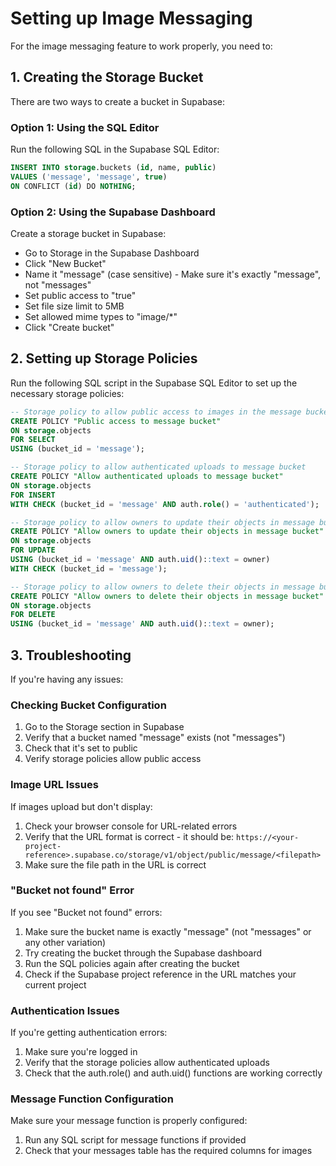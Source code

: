 
# Setting up Image Messaging

For the image messaging feature to work properly, you need to:

## 1. Creating the Storage Bucket

There are two ways to create a bucket in Supabase:

### Option 1: Using the SQL Editor
Run the following SQL in the Supabase SQL Editor:

```sql
INSERT INTO storage.buckets (id, name, public)
VALUES ('message', 'message', true)
ON CONFLICT (id) DO NOTHING;
```

### Option 2: Using the Supabase Dashboard
Create a storage bucket in Supabase:
   - Go to Storage in the Supabase Dashboard
   - Click "New Bucket"
   - Name it "message" (case sensitive) - Make sure it's exactly "message", not "messages"
   - Set public access to "true"
   - Set file size limit to 5MB
   - Set allowed mime types to "image/*"
   - Click "Create bucket"

## 2. Setting up Storage Policies

Run the following SQL script in the Supabase SQL Editor to set up the necessary storage policies:

```sql
-- Storage policy to allow public access to images in the message bucket
CREATE POLICY "Public access to message bucket" 
ON storage.objects
FOR SELECT 
USING (bucket_id = 'message');

-- Storage policy to allow authenticated uploads to message bucket
CREATE POLICY "Allow authenticated uploads to message bucket" 
ON storage.objects
FOR INSERT 
WITH CHECK (bucket_id = 'message' AND auth.role() = 'authenticated');

-- Storage policy to allow owners to update their objects in message bucket
CREATE POLICY "Allow owners to update their objects in message bucket" 
ON storage.objects
FOR UPDATE
USING (bucket_id = 'message' AND auth.uid()::text = owner)
WITH CHECK (bucket_id = 'message');

-- Storage policy to allow owners to delete their objects in message bucket
CREATE POLICY "Allow owners to delete their objects in message bucket" 
ON storage.objects
FOR DELETE
USING (bucket_id = 'message' AND auth.uid()::text = owner);
```

## 3. Troubleshooting

If you're having any issues:

### Checking Bucket Configuration
1. Go to the Storage section in Supabase
2. Verify that a bucket named "message" exists (not "messages")
3. Check that it's set to public
4. Verify storage policies allow public access

### Image URL Issues
If images upload but don't display:
1. Check your browser console for URL-related errors
2. Verify that the URL format is correct - it should be:
   `https://<your-project-reference>.supabase.co/storage/v1/object/public/message/<filepath>`
3. Make sure the file path in the URL is correct

### "Bucket not found" Error
If you see "Bucket not found" errors:
1. Make sure the bucket name is exactly "message" (not "messages" or any other variation)
2. Try creating the bucket through the Supabase dashboard
3. Run the SQL policies again after creating the bucket
4. Check if the Supabase project reference in the URL matches your current project

### Authentication Issues
If you're getting authentication errors:
1. Make sure you're logged in
2. Verify that the storage policies allow authenticated uploads
3. Check that the auth.role() and auth.uid() functions are working correctly

### Message Function Configuration
Make sure your message function is properly configured:
1. Run any SQL script for message functions if provided
2. Check that your messages table has the required columns for images
